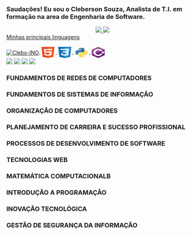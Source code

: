### Saudações! Eu sou o Cleberson Souza, Analista de T.I. em formação na area de Engenharia de Software.


<div align="center">
  <a href="https://github.com/imclebs">
  <img height="180em" src="https://github-readme-stats.vercel.app/api?username=imclebs&show_icons=true&theme=dark&include_all_commits=true&count_private=true"/>
  <img height="180em" src="https://github-readme-stats.vercel.app/api/top-langs/?username=imclebs&layout=compact&langs_count=7&theme=dark"/>
</div>
  Minhas principais linguagens
<div style="display: inline_block"><br>
  <img align="center" alt="Clebs-INO" height="30" width="40" <img src="https://cdn.jsdelivr.net/gh/devicons/devicon/icons/arduino/arduino-original-wordmark.svg" />
  <img align="center" alt="Clebs-HTML" height="30" width="40" src="https://raw.githubusercontent.com/devicons/devicon/master/icons/html5/html5-original.svg">
  <img align="center" alt="Clebs-CSS" height="30" width="40" src="https://raw.githubusercontent.com/devicons/devicon/master/icons/css3/css3-original.svg">
  <img align="center" alt="Clebs-Python" height="30" width="40" src="https://raw.githubusercontent.com/devicons/devicon/master/icons/python/python-original.svg">
  <img align="center" alt="Clebs-Csharp" height="30" width="40" src="https://raw.githubusercontent.com/devicons/devicon/master/icons/csharp/csharp-original.svg">
  
 <!-- 
   <img align="right" alt="Clebs-pic" height="150" style="border-radius:50px;" src="https://media.discordapp.net/attachments/639956127056134178/890373478988013628/Publicacoes_Instagram_1_1.png?width=676&height=676">
</div>                                                                                                                                          
  -->     
  
  <div> 
  <a href="https://www.youtube.com/channel/UCiHbyf4sAakRt3iPjYkWEZA" target="_blank"><img src="https://img.shields.io/badge/YouTube-FF0000?style=for-the-badge&logo=youtube&logoColor=white" target="_blank"></a>
  <a href="https://www.instagram.com/imclebs/" target="_blank"><img src="https://img.shields.io/badge/-Instagram-%23E4405F?style=for-the-badge&logo=instagram&logoColor=white" target="_blank"></a>
  <a href = "mailto:clebersonvictor2014@gmail.com"><img src="https://img.shields.io/badge/-Gmail-%23333?style=for-the-badge&logo=gmail&logoColor=white" target="_blank"></a>
  <a href="https://www.linkedin.com/in/cleberson-souza-2a4895177/" target="_blank"><img src="https://img.shields.io/badge/-LinkedIn-%230077B5?style=for-the-badge&logo=linkedin&logoColor=white" target="_blank"></a> 
  

  
### FUNDAMENTOS DE REDES DE COMPUTADORES
### FUNDAMENTOS DE SISTEMAS DE INFORMAÇÃO
### ORGANIZAÇÃO DE COMPUTADORES
### PLANEJAMENTO DE CARREIRA E SUCESSO PROFISSIONAL
### PROCESSOS DE DESENVOLVIMENTO DE SOFTWARE
### TECNOLOGIAS WEB
### MATEMÁTICA COMPUTACIONALB
### INTRODUÇÃO A PROGRAMAÇÃO
### INOVAÇÃO TECNOLÓGICA
### GESTÃO DE SEGURANÇA DA INFORMAÇÃO

                                                                                                                                          
